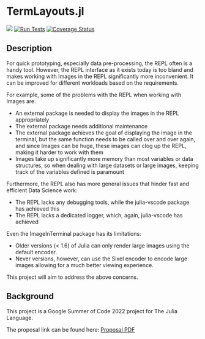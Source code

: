# TermLayouts.jl

[![](https://img.shields.io/badge/docs-dev-teal.svg)](https://soumitradev.github.io/TermLayouts.jl/dev/) [![Run Tests](https://github.com/soumitradev/TermLayouts.jl/actions/workflows/test.yml/badge.svg)](https://github.com/soumitradev/TermLayouts.jl/actions/workflows/test.yml) [![Coverage Status](https://coveralls.io/repos/github/soumitradev/TermLayouts.jl/badge.svg?branch=main)](https://coveralls.io/github/soumitradev/TermLayouts.jl?branch=main)

## Description

For quick prototyping, especially data pre-processing, the REPL often is a handy tool. However, the REPL interface as it exists today is too bland and makes working with Images in the REPL significantly more inconvenient. It can be improved for different workloads based on the requirements.

For example, some of the problems with the REPL when working with Images are:

- An external package is needed to display the images in the REPL appropriately
- The external package needs additional maintenance
- The external package achieves the goal of displaying the image in the terminal, but the same function needs to be called over and over again, and since Images can be huge, these images can clog up the REPL, making it harder to work with them
- Images take up significantly more memory than most variables or data structures, so when dealing with large datasets or large images, keeping track of the variables defined is paramount

Furthermore, the REPL also has more general issues that hinder fast and efficient Data Science work:
- The REPL lacks any debugging tools, while the julia-vscode package has achieved this
- The REPL lacks a dedicated logger, which, again, julia-vscode has achieved

Even the ImageInTerminal package has its limitations:
- Older versions (< 1.6) of Julia can only render large images using the default encoder.
- Never versions, however, can use the Sixel encoder to encode large images allowing for a much better viewing experience.

This project will aim to address the above concerns.

## Background

This project is a Google Summer of Code 2022 project for The Julia Language.

The proposal link can be found here: [Proposal PDF](https://summerofcode.withgoogle.com/media/user/e88937082ac5/proposal/tQ7SJDRLSPzdIljs.pdf)
